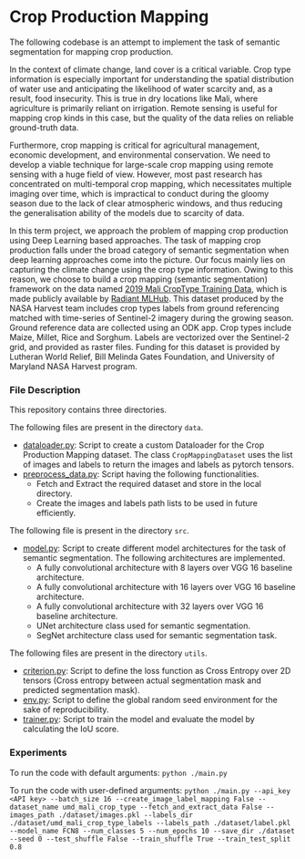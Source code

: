 # Crop Production Mapping

The following codebase is an attempt to implement the task of semantic segmentation for mapping crop production. 

In the context of climate change, land cover is a critical variable. Crop type information is especially important for understanding the spatial distribution of water use and anticipating the likelihood of water scarcity and, as a result, food insecurity. This is true in dry locations like Mali, where agriculture is primarily reliant on irrigation. Remote sensing is useful for mapping crop kinds in this case, but the quality of the data relies on reliable ground-truth data.

Furthermore, crop mapping is critical for agricultural management, economic development, and environmental conservation. We need to develop a viable technique for large-scale crop mapping using remote sensing with a huge field of view. However, most past research has concentrated on multi-temporal crop mapping, which necessitates multiple imaging over time, which is impractical to conduct during the gloomy season due to the lack of clear atmospheric windows, and thus reducing the generalisation ability of the models due to scarcity of data.

In this term project, we approach the problem of mapping crop production using Deep Learning based approaches. The task of mapping crop production falls under the
broad category of semantic segmentation when deep learning approaches come into the picture. Our focus mainly lies on capturing the climate change using the crop type information. Owing to this reason, we choose to build a crop mapping (semantic segmentation) framework on the data named [2019 Mali CropType Training Data](https://mlhub.earth/data/umd_mali_crop_type), which is made publicly available by  [Radiant MLHub](https://mlhub.earth/). This dataset produced by the NASA Harvest team includes crop types labels from ground referencing matched with time-series of Sentinel-2 imagery during the growing season. Ground reference data are collected using an ODK app. Crop types include Maize, Millet, Rice and Sorghum. Labels are vectorized over the Sentinel-2 grid, and provided as raster files. Funding for this dataset is provided by Lutheran World Relief, Bill Melinda Gates Foundation, and University of Maryland NASA Harvest program.

### File Description

This repository contains three directories.

The following files are present in the directory ```data```.
- [dataloader.py](./data/dataloader.py): Script to create a custom Dataloader for the Crop Production Mapping dataset. The class ```CropMappingDataset``` uses the list of images and labels to return the images and labels as pytorch tensors.
- [preprocess_data.py](./data/preprocess_data.py): Script having the following functionalities.
  - Fetch and Extract the required dataset and store in the local directory.
  - Create the images and labels path lists to be used in future efficiently.

The following file is present in the directory ```src```.
- [model.py](./src/model.py): Script to create different model architectures for the task of semantic segmentation. The following architectures are implemented.
  - A fully convolutional architecture with 8 layers over VGG 16 baseline architecture.
  - A fully convolutional architecture with 16 layers over VGG 16 baseline architecture.
  - A fully convolutional architecture with 32 layers over VGG 16 baseline architecture.
  - UNet architecture class used for semantic segmentation.
  - SegNet architecture class used for semantic segmentation task.

The following files are present in the directory ```utils```.
- [criterion.py](./utils/criterion.py): Script to define the loss function as Cross Entropy over 2D tensors (Cross entropy between actual segmentation mask and predicted segmentation mask).
- [env.py](./utils/env.py): Script to define the global random seed environment for the sake of reproducibility.
- [trainer.py](./utils/trainer.py): Script to train the model and evaluate the model by calculating the IoU score. 

### Experiments

To run the code with default arguments: ```python ./main.py``` 

To run the code with user-defined arguments: ```python ./main.py --api_key <API key> --batch_size 16 --create_image_label_mapping False --dataset_name umd_mali_crop_type --fetch_and_extract_data False --images_path ./dataset/images.pkl --labels_dir ./dataset/umd_mali_crop_type_labels --labels_path ./dataset/label.pkl --model_name FCN8 --num_classes 5 --num_epochs 10 --save_dir ./dataset --seed 0 --test_shuffle False --train_shuffle True --train_test_split 0.8```
